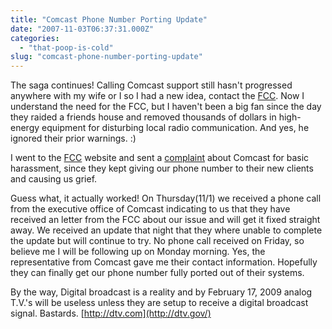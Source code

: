 ```yaml
---
title: "Comcast Phone Number Porting Update"
date: "2007-11-03T06:37:31.000Z"
categories: 
  - "that-poop-is-cold"
slug: "comcast-phone-number-porting-update"
---
```


The saga continues! Calling Comcast support still hasn't progressed anywhere with my wife or I so I had a new idea, contact the [FCC](http://www.fcc.gov/). Now I understand the need for the FCC, but I haven't been a big fan since the day they raided a friends house and removed thousands of dollars in high-energy equipment for disturbing local radio communication. And yes, he ignored their prior warnings. :)

I went to the [FCC](http://www.fcc.gov/) website and sent a [complaint](http://svartifoss2.fcc.gov/cib/fcc475.cfm) about Comcast for basic harassment, since they kept giving our phone number to their new clients and causing us grief.

Guess what, it actually worked! On Thursday(11/1) we received a phone call from the executive office of Comcast indicating to us that they have received an letter from the FCC about our issue and will get it fixed straight away. We received an update that night that they where unable to complete the update but will continue to try. No phone call received on Friday, so believe me I will be following up on Monday morning. Yes, the representative from Comcast gave me their contact information. Hopefully they can finally get our phone number fully ported out of their systems.

By the way, Digital broadcast is a reality and by February 17, 2009 analog T.V.'s will be useless unless they are setup to receive a digital broadcast signal. Bastards. [http://dtv.com](http://dtv.gov/)
